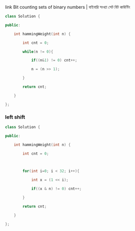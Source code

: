 link [](https://youtu.be/GpkVyrr-sIg?list=PL0G2Ga9ALv6kKWhJAkxU1ZUcwYu7ZFx5N)
Bit counting sets of binary numbers | বাইনারি সংখ্যা সেট বিট কাউন্টিং

```c++
class Solution {

public:

    int hammingWeight(int n) {

        int cnt = 0;

        while(n != 0){

            if((n&1) != 0) cnt++;

            n = (n >> 1);

        }

        return cnt;

    }

};


```

###  left shift 
```c++
class Solution {

public:

    int hammingWeight(int n) {

        int cnt = 0;

  

        for(int i=0; i < 32; i++){

            int x = (1 << i);

            if((x & n) != 0) cnt++;

        }

        return cnt;

    }

};

```